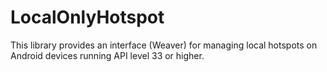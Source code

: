 # LocalOnlyHotspot
This library provides an interface (Weaver) for managing local hotspots on Android devices running API level 33 or higher.
